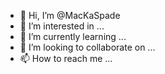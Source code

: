- 👋 Hi, I’m @MacKaSpade
- 👀 I’m interested in ...
- 🌱 I’m currently learning ...
- 💞️ I’m looking to collaborate on ...
- 📫 How to reach me ...

<!---
MacKaSpade/MacKaSpade is a ✨ special ✨ repository because its `README.md` (this file) appears on your GitHub profile.
You can click the Preview link to take a look at your changes.
--->
